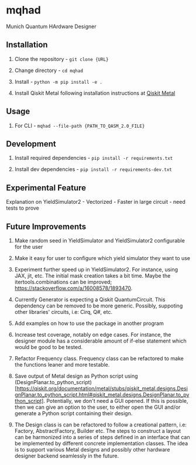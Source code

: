 # mqhad
Munich Quantum HArdware Designer

## Installation

1. Clone the repository - `git clone {URL}`

2. Change directory - `cd mqhad`

3. Install - `python -m pip install -e .`

4. Install Qiskit Metal following installation instructions at [Qiskit Metal](https://qiskit.org/documentation/metal/installation.html)

## Usage

1. For CLI - `mqhad --file-path {PATH_TO_QASM_2.0_FILE}`

## Development

1. Install required dependencies - `pip install -r requirements.txt`

2. Install dev dependencies - `pip install -r requirements-dev.txt`

## Experimental Feature

Explanation on YieldSimulator2 - Vectorized - Faster in large circuit - need tests to prove

## Future Improvements

1. Make random seed in YieldSimulator and YieldSimulator2 configurable for the user

2. Make it easy for user to configure which yield simulator they want to use

3. Experiment further speed up in YieldSimulator2. For instance, using JAX, jit, etc. The initial mask creation takes a bit time. Maybe the itertools.combinations can be improved; https://stackoverflow.com/a/16008578/1893470.

4. Currently Generator is expecting a Qiskit QuantumCircuit. This dependency can be removed to be more generic. Possibly, suppoting other libraries' circuits, i.e: Cirq, Q#, etc.

6. Add examples on how to use the package in another program

7. Increase test coverage, notably on edge cases. For instance, the designer module has a considerable amount of if-else statement which would be good to be tested.

8. Refactor Frequency class. Frequency class can be refactored to make the functions leaner and more testable.

9. Save output of Metal design as Python script using (DesignPlanar.to_python_script)[https://qiskit.org/documentation/metal/stubs/qiskit_metal.designs.DesignPlanar.to_python_script.html#qiskit_metal.designs.DesignPlanar.to_python_script]. Potentially, we don't need a GUI opened. If this is possible, then we can give an option to the user, to either open the GUI and/or generate a Python script containing their design.

10. The Design class is can be refactored to follow a creational pattern, i.e: Factory, AbstractFactory, Builder etc. The steps to construct a layout can be harmonized into a series of steps defined in an interface that can be implemented by different concrete implementation classes. The idea is to support various Metal designs and possibly other hardware designer backend seamlessly in the future.